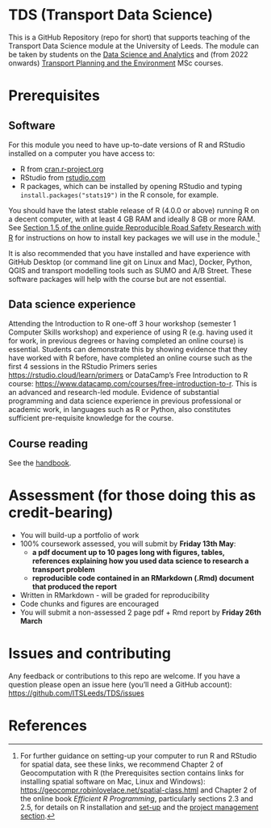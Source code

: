 
<!-- README.md is generated from README.Rmd. Please edit that file -->

# TDS (Transport Data Science)

This is a GitHub Repository (repo for short) that supports teaching of
the Transport Data Science module at the University of Leeds. The module
can be taken by students on the [Data Science and
Analytics](https://courses.leeds.ac.uk/i071/data-science-and-analytics-msc)
and (from 2022 onwards) [Transport Planning and the
Environment](https://courses.leeds.ac.uk/a386/transport-planning-and-the-environment-msc)
MSc courses.

<!-- The module catalogue can be found at [`catalogue.md`](https://github.com/ITSLeeds/TDS/blob/master/catalogue.md). -->
<!-- The computer code accompanying the course can be found in the `code` folders. -->
<!-- To run this code you will need R and Python installed plus various packages and libraries. -->
<!-- The timetable can be found: -->
<!-- - On the University's system (official): [http://timetable.leeds.ac.uk/](http://timetable.leeds.ac.uk/teaching/202021/reporting/Individual?objectclass=module&idtype=name&identifier=TRAN5340M01&&template=SWSCUST+module+Individual&days=1-7&weeks=1-52&periods=1-21) -->
<!-- - In ical format (for import into Google/Outlook/other Calendar systems): https://github.com/ITSLeeds/TDS/raw/master/timetable-2020.ics -->
<!-- - As a .csv file (for easy reading as data): https://github.com/ITSLeeds/TDS/blob/master/timetable-2020.csv -->
<!-- See below for the sessions -->
<!-- The module timetable is shown in the table below. -->
<!-- # References -->
<!-- To access references collected for this course (and contribute more if you want), you can join the 'tds' Zotero group: https://www.zotero.org/groups/956304/tds -->

# Prerequisites

## Software

For this module you need to have up-to-date versions of R and RStudio
installed on a computer you have access to:

-   R from [cran.r-project.org](https://cran.r-project.org/)
-   RStudio from
    [rstudio.com](https://rstudio.com/products/rstudio/download/#download)
-   R packages, which can be installed by opening RStudio and typing
    `install.packages("stats19")` in the R console, for example.

You should have the latest stable release of R (4.0.0 or above) running
R on a decent computer, with at least 4 GB RAM and ideally 8 GB or more
RAM. See [Section 1.5 of the online guide Reproducible Road Safety
Research with
R](https://itsleeds.github.io/rrsrr/introduction.html#installing-r-and-rstudio)
for instructions on how to install key packages we will use in the
module.[^1]

It is also recommended that you have installed and have experience with
GitHub Desktop (or command line git on Linux and Mac), Docker, Python,
QGIS and transport modelling tools such as SUMO and A/B Street. These
software packages will help with the course but are not essential.

## Data science experience

Attending the Introduction to R one-off 3 hour workshop (semester 1
Computer Skills workshop) and experience of using R (e.g. having used it
for work, in previous degrees or having completed an online course) is
essential. Students can demonstrate this by showing evidence that they
have worked with R before, have completed an online course such as the
first 4 sessions in the RStudio Primers series
<https://rstudio.cloud/learn/primers> or DataCamp’s Free Introduction to
R course: <https://www.datacamp.com/courses/free-introduction-to-r>.
This is an advanced and research-led module. Evidence of substantial
programming and data science experience in previous professional or
academic work, in languages such as R or Python, also constitutes
sufficient pre-requisite knowledge for the course.

## Course reading

See the [handbook](handbook-tds.md).

<!-- # Slides and lectures -->
<!-- Slides can be found online: -->
<!-- - See https://itsleeds.github.io/TDS/slides/1-intro.html#1 for the introductory slides, for example -->
<!-- - Videos of the lectures can be found on the University of Leeds' Blackboard system (you must must [register](https://www.leeds.ac.uk/info/101040/applying/86/how_to_apply_for_masters_courses) to courses such as [Data Science and Analytics](https://courses.leeds.ac.uk/i071/data-science-and-analytics-msc) or [Transport Planning and the Environment](https://courses.leeds.ac.uk/a386/transport-planning-and-the-environment-msc) to take the course) -->

# Assessment (for those doing this as credit-bearing)

-   You will build-up a portfolio of work
-   100% coursework assessed, you will submit by **Friday 13th May**:
    -   **a pdf document up to 10 pages long with figures, tables,
        references explaining how you used data science to research a
        transport problem**
    -   **reproducible code contained in an RMarkdown (.Rmd) document
        that produced the report**
-   Written in RMarkdown - will be graded for reproducibility
-   Code chunks and figures are encouraged
-   You will submit a non-assessed 2 page pdf + Rmd report by **Friday
    26th March**

# Issues and contributing

Any feedback or contributions to this repo are welcome. If you have a
question please open an issue here (you’ll need a GitHub account):
<https://github.com/ITSLeeds/TDS/issues>

<!-- # Data -->
<!-- Data for course can be accessed from the repos [Releases](https://github.com/ITSLeeds/TDS/releases) page. -->
<!-- You can, for example, download and unzip the data folder in a local version of the repo (accessed by downloading and unzipp https://github.com/ITSLeeds/TDS/archive/master.zip ) with the following R commands: -->
<!-- If you want to be clever you can use the piggyback package: -->
<!-- ```{r, eval=FALSE, engine='python', echo=FALSE} -->
<!-- import pandas as pd -->
<!-- e = pd.read_csv("/mnt/27bfad9a-3474-4e61-9a43-0156ebc67d67/home/robin/ITSLeeds/TDS/sample-data/everyone.csv") -->
<!-- pd.DataFrame.sort_values(e, "n_coffee") -->
<!-- ``` -->
<!-- # Other projects -->
<!-- - A book on R for Geocomputation: https://github.com/Robinlovelace/geocompr -->
<!-- - A Python package for OSM data analysis: https://github.com/gboeing/osmnx -->
<!-- # Building the website -->
<!-- To publish the slides and other content online, the following commands were used: -->

# References

[^1]:  For further guidance on setting-up your computer to run R and
    RStudio for spatial data, see these links, we recommend Chapter 2 of
    Geocomputation with R (the Prerequisites section contains links for
    installing spatial software on Mac, Linux and Windows):
    <https://geocompr.robinlovelace.net/spatial-class.html> and Chapter
    2 of the online book *Efficient R Programming*, particularly
    sections 2.3 and 2.5, for details on R installation and
    [set-up](https://csgillespie.github.io/efficientR/set-up.html) and
    the [project management
    section](https://csgillespie.github.io/efficientR/set-up.html#project-management).
